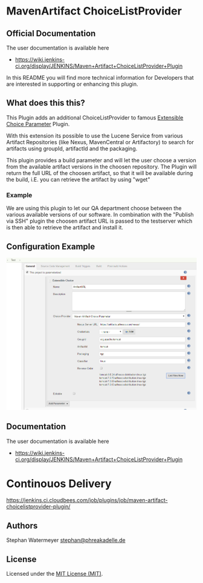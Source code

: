 # MavenArtifact ChoiceListProvider

## Official Documentation
The user documentation is available here
* https://wiki.jenkins-ci.org/display/JENKINS/Maven+Artifact+ChoiceListProvider+Plugin

In this README you will find more technical information for Developers that are interested in supporting or enhancing this plugin.

## What does this  this?
This Plugin adds an additional ChoiceListProvider to famous <a href="https://wiki.jenkins-ci.org/display/JENKINS/Extensible+Choice+Parameter+plugin">Extensible Choice Parameter</a> Plugin.

With this extension its possible to use the Lucene Service from various Artifact Repositories (like Nexus, MavenCentral or Artifactory) to search for artifacts using groupId, artifactId and the packaging.

This plugin provides a build parameter and will let the user choose a version from the available artifact versions in the choosen repository. The Plugin will return the full URL of the choosen artifact, so that it will be available during the build, i.E. you can retrieve the artifact by using "wget"

### Example
We are using this plugin to let our QA department choose between the various available versions of our software. In combination with the "Publish via SSH" plugin the choosen artifact URL is passed to the testserver which is then able to retrieve the artifact and install it.

## Configuration Example
![Alt text](/src/site/resources/project-config-1.jpg?raw=true "Example Project Configuration")

## Documentation
The user documentation is available here
* https://wiki.jenkins-ci.org/display/JENKINS/Maven+Artifact+ChoiceListProvider+Plugin

# Continouos Delivery
https://jenkins.ci.cloudbees.com/job/plugins/job/maven-artifact-choicelistprovider-plugin/

## Authors
Stephan Watermeyer <stephan@phreakadelle.de>

## License
Licensed under the [MIT License (MIT)](https://github.com/heremaps/buildrotator-plugin/blob/master/LICENSE).
